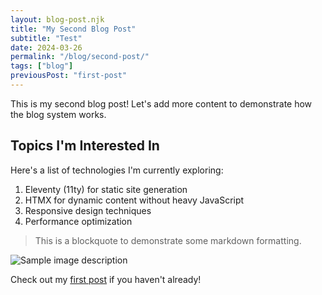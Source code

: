 ```yaml
---
layout: blog-post.njk
title: "My Second Blog Post"
subtitle: "Test"
date: 2024-03-26
permalink: "/blog/second-post/"
tags: ["blog"]
previousPost: "first-post"
---
```


This is my second blog post! Let's add more content to demonstrate how the blog system works.

## Topics I'm Interested In

Here's a list of technologies I'm currently exploring:

1. Eleventy (11ty) for static site generation
2. HTMX for dynamic content without heavy JavaScript
3. Responsive design techniques
4. Performance optimization

> This is a blockquote to demonstrate some markdown formatting.

![Sample image description](https://via.placeholder.com/600x400)

Check out my [first post](/blog/first-post/) if you haven't already! 